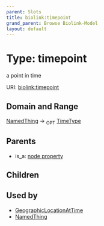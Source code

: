 ```yaml
---
parent: Slots
title: biolink:timepoint
grand_parent: Browse Biolink-Model
layout: default
---
```


# Type: timepoint


a point in time

URI: [biolink:timepoint](https://w3id.org/biolink/vocab/timepoint)

## Domain and Range

[NamedThing](NamedThing.md) ->  <sub>OPT</sub> [TimeType](types/TimeType.md)

## Parents

 *  is_a: [node property](node_property.md)

## Children


## Used by

 * [GeographicLocationAtTime](GeographicLocationAtTime.md)
 * [NamedThing](NamedThing.md)
